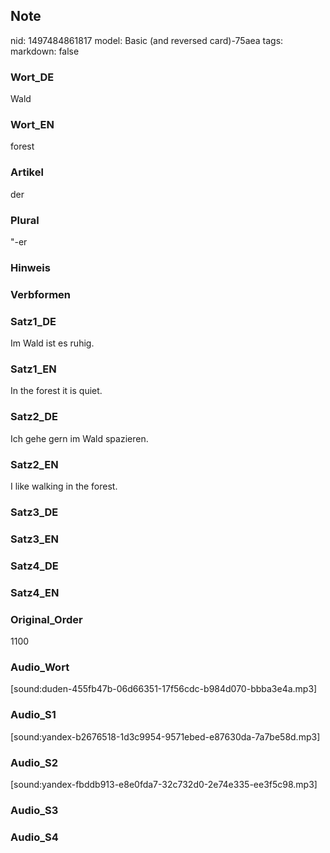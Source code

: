 ## Note
nid: 1497484861817
model: Basic (and reversed card)-75aea
tags: 
markdown: false

### Wort_DE
Wald

### Wort_EN
forest

### Artikel
der

### Plural
"-er

### Hinweis


### Verbformen


### Satz1_DE
Im Wald ist es ruhig.

### Satz1_EN
In the forest it is quiet.

### Satz2_DE
Ich gehe gern im Wald spazieren.

### Satz2_EN
I like walking in the forest.

### Satz3_DE


### Satz3_EN


### Satz4_DE


### Satz4_EN


### Original_Order
1100

### Audio_Wort
[sound:duden-455fb47b-06d66351-17f56cdc-b984d070-bbba3e4a.mp3]

### Audio_S1
[sound:yandex-b2676518-1d3c9954-9571ebed-e87630da-7a7be58d.mp3]

### Audio_S2
[sound:yandex-fbddb913-e8e0fda7-32c732d0-2e74e335-ee3f5c98.mp3]

### Audio_S3


### Audio_S4

